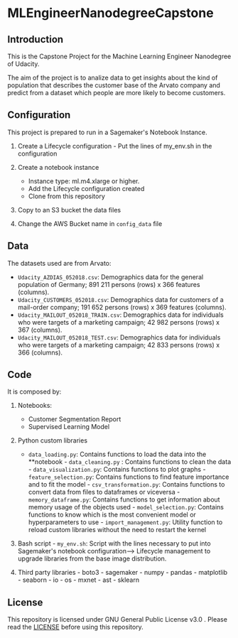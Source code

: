 # MLEngineerNanodegreeCapstone


## Introduction
This is the Capstone Project for the Machine Learning Engineer Nanodegree of Udacity.

The aim of the project is to analize data to get insights about the kind of population that describes the customer base of the Arvato company and predict from a dataset which people are more likely to become customers.

## Configuration

This project is prepared to run in a Sagemaker's Notebook Instance.

1. Create a Lifecycle configuration
       - Put the lines of my_env.sh in the configuration

2. Create a notebook instance
	- Instance type: ml.m4.xlarge or higher.
	- Add the Lifecycle configuration created
	- Clone from this repository

3. Copy to an S3 bucket the data files

4. Change the AWS Bucket name in `config_data` file

## Data

The datasets used are from Arvato:


  -  `Udacity_AZDIAS_052018.csv`: Demographics data for the general population of Germany; 891 211 persons (rows) x 366 features (columns).
 -   `Udacity_CUSTOMERS_052018.csv`: Demographics data for customers of a mail-order company; 191 652 persons (rows) x 369 features (columns).
  -  `Udacity_MAILOUT_052018_TRAIN.csv`: Demographics data for individuals who were targets of a marketing campaign; 42 982 persons (rows) x 367 (columns).
  -  `Udacity_MAILOUT_052018_TEST.csv`: Demographics data for individuals who were targets of a marketing campaign; 42 833 persons (rows) x 366 (columns).


## Code
It is composed by:

  1. Notebooks:
       - Customer Segmentation Report
       - Supervised Learning Model
    
  2. Python custom libraries
       - `data_loading.py`:
              Contains functions to load the data into the **notebook
    - `data_cleaning.py` :
              Contains functions to clean the data
    - `data_visualization.py`:
              Contains functions to plot graphs 
    - `feature_selection.py`:
              Contains functions to find feature importance and to fit the model
    - `csv_transformation.py`:
              Contains functions to convert data from files to dataframes or viceversa
    - `memory_dataframe.py`:
              Contains functions to get information about memory usage of the objects used
    - `model_selection.py`:
              Contains functions to know which is the most convenient model or hyperparameters to use
    - `import_management.py`:
              Utility function to reload custom libraries without the need to restart the kernel
        
   3. Bash script
    - `my_env.sh`:
             Script with the lines necessary to put into Sagemaker's notebook configuration--> Lifecycle management to                  upgrade libraries from the base image distribution.
        
   4. Third party libraries
   	- boto3
   	- sagemaker
   	- numpy
   	- pandas
   	- matplotlib
   	- seaborn
   	- io
   	- os
   	- mxnet
   	- ast
   	- sklearn
   	
## License
 This repository is licensed under GNU General Public License v3.0 . Please read the [LICENSE](https://github.com/AlbertoDeBlas/MLEngineerNanodegreeCapstone/blob/master/LICENSE) before using this repository.
